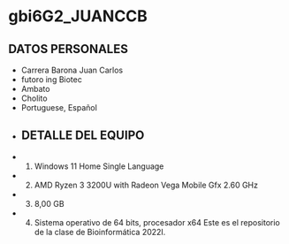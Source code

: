 # gbi6G2_JUANCCB
## DATOS PERSONALES 
- Carrera Barona Juan Carlos 
- futoro ing Biotec
- Ambato 
- Cholito 
- Portuguese, Español 
- ## DETALLE DEL EQUIPO 
- 1. Windows 11 Home Single Language
- 2. AMD Ryzen 3 3200U with Radeon Vega Mobile Gfx     2.60 GHz
- 3. 8,00 GB 
- 4. Sistema operativo de 64 bits, procesador x64
Este es el repositorio de la clase de Bioinformática 2022I. 
